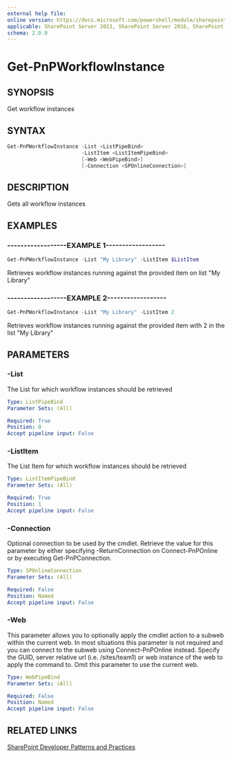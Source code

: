 ```yaml
---
external help file:
online version: https://docs.microsoft.com/powershell/module/sharepoint-pnp/get-pnpworkflowinstance
applicable: SharePoint Server 2013, SharePoint Server 2016, SharePoint Server 2019, SharePoint Online
schema: 2.0.0
---
```

# Get-PnPWorkflowInstance

## SYNOPSIS
Get workflow instances

## SYNTAX 

```powershell
Get-PnPWorkflowInstance -List <ListPipeBind>
                        -ListItem <ListItemPipeBind>
                        [-Web <WebPipeBind>]
                        [-Connection <SPOnlineConnection>]
```

## DESCRIPTION
Gets all workflow instances

## EXAMPLES

### ------------------EXAMPLE 1------------------
```powershell
Get-PnPWorkflowInstance -List "My Library" -ListItem $ListItem
```

Retrieves workflow instances running against the provided item on list "My Library"

### ------------------EXAMPLE 2------------------
```powershell
Get-PnPWorkflowInstance -List "My Library" -ListItem 2
```

Retrieves workflow instances running against the provided item with 2 in the list "My Library"

## PARAMETERS

### -List
The List for which workflow instances should be retrieved

```yaml
Type: ListPipeBind
Parameter Sets: (All)

Required: True
Position: 0
Accept pipeline input: False
```

### -ListItem
The List Item for which workflow instances should be retrieved

```yaml
Type: ListItemPipeBind
Parameter Sets: (All)

Required: True
Position: 1
Accept pipeline input: False
```

### -Connection
Optional connection to be used by the cmdlet. Retrieve the value for this parameter by either specifying -ReturnConnection on Connect-PnPOnline or by executing Get-PnPConnection.

```yaml
Type: SPOnlineConnection
Parameter Sets: (All)

Required: False
Position: Named
Accept pipeline input: False
```

### -Web
This parameter allows you to optionally apply the cmdlet action to a subweb within the current web. In most situations this parameter is not required and you can connect to the subweb using Connect-PnPOnline instead. Specify the GUID, server relative url (i.e. /sites/team1) or web instance of the web to apply the command to. Omit this parameter to use the current web.

```yaml
Type: WebPipeBind
Parameter Sets: (All)

Required: False
Position: Named
Accept pipeline input: False
```

## RELATED LINKS

[SharePoint Developer Patterns and Practices](https://aka.ms/sppnp)
